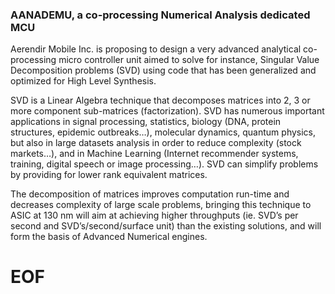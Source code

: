 ### AANADEMU, a co-processing Numerical Analysis dedicated MCU

Aerendir Mobile Inc. is proposing to design a very advanced analytical co-processing micro controller unit aimed to solve for
instance, Singular Value Decomposition problems (SVD) using code that has been generalized and optimized for High Level Synthesis. 

SVD is a Linear Algebra technique that decomposes matrices into 2, 3 or more component sub-matrices (factorization).
SVD has numerous important applications in signal processing, statistics, biology (DNA, protein structures, epidemic outbreaks…),
molecular dynamics, quantum physics, but also in large datasets analysis in order to reduce complexity (stock markets…), and in
Machine Learning (Internet recommender systems, training, digital speech or image processing…).  SVD can simplify problems by
providing for lower rank equivalent matrices.

The decomposition of matrices improves computation run-time and decreases complexity of large scale problems, bringing this
technique to ASIC at 130 nm will aim at achieving higher throughputs (ie. SVD’s per second and SVD’s/second/surface unit)
than the existing solutions, and will form the basis of Advanced Numerical engines.

# EOF